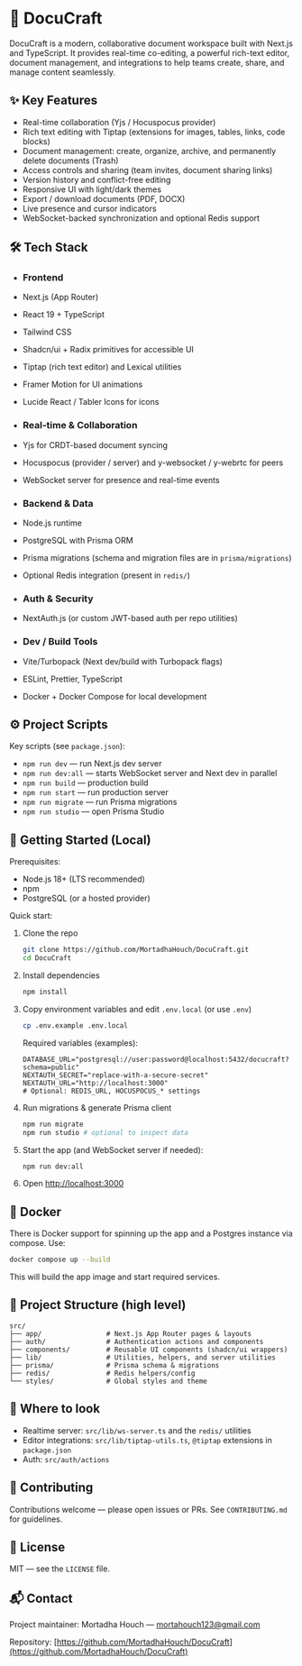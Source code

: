 # 🚀 DocuCraft

DocuCraft is a modern, collaborative document workspace built with Next.js and TypeScript. It provides real-time co-editing, a powerful rich-text editor, document management, and integrations to help teams create, share, and manage content seamlessly.

## ✨ Key Features

- Real-time collaboration (Yjs / Hocuspocus provider)
- Rich text editing with Tiptap (extensions for images, tables, links, code blocks)
- Document management: create, organize, archive, and permanently delete documents (Trash)
- Access controls and sharing (team invites, document sharing links)
- Version history and conflict-free editing
- Responsive UI with light/dark themes
- Export / download documents (PDF, DOCX)
- Live presence and cursor indicators
- WebSocket-backed synchronization and optional Redis support

## 🛠 Tech Stack

- ### Frontend

- Next.js (App Router)
- React 19 + TypeScript
- Tailwind CSS
- Shadcn/ui + Radix primitives for accessible UI
- Tiptap (rich text editor) and Lexical utilities
- Framer Motion for UI animations
- Lucide React / Tabler Icons for icons

- ### Real-time & Collaboration

- Yjs for CRDT-based document syncing
- Hocuspocus (provider / server) and y-websocket / y-webrtc for peers
- WebSocket server for presence and real-time events

- ### Backend & Data

- Node.js runtime
- PostgreSQL with Prisma ORM
- Prisma migrations (schema and migration files are in `prisma/migrations`)
- Optional Redis integration (present in `redis/`)

- ### Auth & Security

- NextAuth.js (or custom JWT-based auth per repo utilities)

- ### Dev / Build Tools

- Vite/Turbopack (Next dev/build with Turbopack flags)
- ESLint, Prettier, TypeScript
- Docker + Docker Compose for local development

## ⚙️ Project Scripts

Key scripts (see `package.json`):

- `npm run dev` — run Next.js dev server
- `npm run dev:all` — starts WebSocket server and Next dev in parallel
- `npm run build` — production build
- `npm run start` — run production server
- `npm run migrate` — run Prisma migrations
- `npm run studio` — open Prisma Studio

## 🚀 Getting Started (Local)

Prerequisites:

- Node.js 18+ (LTS recommended)
- npm
- PostgreSQL (or a hosted provider)

Quick start:

1. Clone the repo

   ```bash
   git clone https://github.com/MortadhaHouch/DocuCraft.git
   cd DocuCraft
   ```

2. Install dependencies

   ```bash
   npm install
   ```

3. Copy environment variables and edit `.env.local` (or use `.env`)

   ```bash
   cp .env.example .env.local
   ```

   Required variables (examples):

   ```env
   DATABASE_URL="postgresql://user:password@localhost:5432/docucraft?schema=public"
   NEXTAUTH_SECRET="replace-with-a-secure-secret"
   NEXTAUTH_URL="http://localhost:3000"
   # Optional: REDIS_URL, HOCUSPOCUS_* settings
   ```

4. Run migrations & generate Prisma client

   ```bash
   npm run migrate
   npm run studio # optional to inspect data
   ```

5. Start the app (and WebSocket server if needed):

   ```bash
   npm run dev:all
   ```

6. Open [http://localhost:3000](http://localhost:3000)

## 🐳 Docker

There is Docker support for spinning up the app and a Postgres instance via compose. Use:

```bash
docker compose up --build
```

This will build the app image and start required services.

## 📁 Project Structure (high level)

```text
src/
├── app/                # Next.js App Router pages & layouts
├── auth/               # Authentication actions and components
├── components/         # Reusable UI components (shadcn/ui wrappers)
├── lib/                # Utilities, helpers, and server utilities
├── prisma/             # Prisma schema & migrations
├── redis/              # Redis helpers/config
└── styles/             # Global styles and theme
```

## 🧭 Where to look

- Realtime server: `src/lib/ws-server.ts` and the `redis/` utilities
- Editor integrations: `src/lib/tiptap-utils.ts`, `@tiptap` extensions in `package.json`
- Auth: `src/auth/actions`

## 🤝 Contributing

Contributions welcome — please open issues or PRs. See `CONTRIBUTING.md` for guidelines.

## 📄 License

MIT — see the `LICENSE` file.

## 📬 Contact

Project maintainer: Mortadha Houch — [mortahouch123@gmail.com](mailto:mortahouch123@gmail.com)

Repository: [https://github.com/MortadhaHouch/DocuCraft](https://github.com/MortadhaHouch/DocuCraft)

